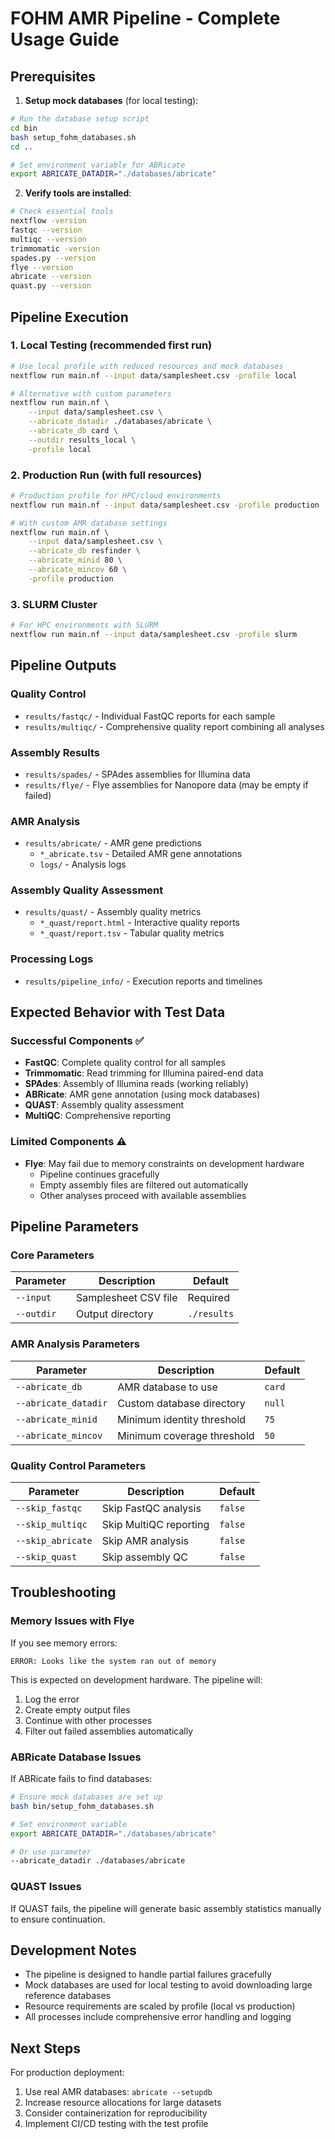 # FOHM AMR Pipeline - Complete Usage Guide

## Prerequisites

1. **Setup mock databases** (for local testing):
```bash
# Run the database setup script
cd bin
bash setup_fohm_databases.sh
cd ..

# Set environment variable for ABRicate
export ABRICATE_DATADIR="./databases/abricate"
```

2. **Verify tools are installed**:
```bash
# Check essential tools
nextflow -version
fastqc --version
multiqc --version
trimmomatic -version
spades.py --version
flye --version
abricate --version
quast.py --version
```

## Pipeline Execution

### 1. Local Testing (recommended first run)
```bash
# Use local profile with reduced resources and mock databases
nextflow run main.nf --input data/samplesheet.csv -profile local

# Alternative with custom parameters
nextflow run main.nf \
    --input data/samplesheet.csv \
    --abricate_datadir ./databases/abricate \
    --abricate_db card \
    --outdir results_local \
    -profile local
```

### 2. Production Run (with full resources)
```bash
# Production profile for HPC/cloud environments
nextflow run main.nf --input data/samplesheet.csv -profile production

# With custom AMR database settings
nextflow run main.nf \
    --input data/samplesheet.csv \
    --abricate_db resfinder \
    --abricate_minid 80 \
    --abricate_mincov 60 \
    -profile production
```

### 3. SLURM Cluster
```bash
# For HPC environments with SLURM
nextflow run main.nf --input data/samplesheet.csv -profile slurm
```

## Pipeline Outputs

### Quality Control
- `results/fastqc/` - Individual FastQC reports for each sample
- `results/multiqc/` - Comprehensive quality report combining all analyses

### Assembly Results
- `results/spades/` - SPAdes assemblies for Illumina data
- `results/flye/` - Flye assemblies for Nanopore data (may be empty if failed)

### AMR Analysis
- `results/abricate/` - AMR gene predictions
  - `*_abricate.tsv` - Detailed AMR gene annotations
  - `logs/` - Analysis logs

### Assembly Quality Assessment
- `results/quast/` - Assembly quality metrics
  - `*_quast/report.html` - Interactive quality reports
  - `*_quast/report.tsv` - Tabular quality metrics

### Processing Logs
- `results/pipeline_info/` - Execution reports and timelines

## Expected Behavior with Test Data

### Successful Components ✅
- **FastQC**: Complete quality control for all samples
- **Trimmomatic**: Read trimming for Illumina paired-end data
- **SPAdes**: Assembly of Illumina reads (working reliably)
- **ABRicate**: AMR gene annotation (using mock databases)
- **QUAST**: Assembly quality assessment
- **MultiQC**: Comprehensive reporting

### Limited Components ⚠️
- **Flye**: May fail due to memory constraints on development hardware
  - Pipeline continues gracefully
  - Empty assembly files are filtered out automatically
  - Other analyses proceed with available assemblies

## Pipeline Parameters

### Core Parameters
| Parameter | Description | Default |
|-----------|-------------|---------|
| `--input` | Samplesheet CSV file | Required |
| `--outdir` | Output directory | `./results` |

### AMR Analysis Parameters
| Parameter | Description | Default |
|-----------|-------------|---------|
| `--abricate_db` | AMR database to use | `card` |
| `--abricate_datadir` | Custom database directory | `null` |
| `--abricate_minid` | Minimum identity threshold | `75` |
| `--abricate_mincov` | Minimum coverage threshold | `50` |

### Quality Control Parameters
| Parameter | Description | Default |
|-----------|-------------|---------|
| `--skip_fastqc` | Skip FastQC analysis | `false` |
| `--skip_multiqc` | Skip MultiQC reporting | `false` |
| `--skip_abricate` | Skip AMR analysis | `false` |
| `--skip_quast` | Skip assembly QC | `false` |

## Troubleshooting

### Memory Issues with Flye
If you see memory errors:
```
ERROR: Looks like the system ran out of memory
```
This is expected on development hardware. The pipeline will:
1. Log the error
2. Create empty output files
3. Continue with other processes
4. Filter out failed assemblies automatically

### ABRicate Database Issues
If ABRicate fails to find databases:
```bash
# Ensure mock databases are set up
bash bin/setup_fohm_databases.sh

# Set environment variable
export ABRICATE_DATADIR="./databases/abricate"

# Or use parameter
--abricate_datadir ./databases/abricate
```

### QUAST Issues
If QUAST fails, the pipeline will generate basic assembly statistics manually to ensure continuation.

## Development Notes

- The pipeline is designed to handle partial failures gracefully
- Mock databases are used for local testing to avoid downloading large reference databases
- Resource requirements are scaled by profile (local vs production)
- All processes include comprehensive error handling and logging

## Next Steps

For production deployment:
1. Use real AMR databases: `abricate --setupdb`
2. Increase resource allocations for large datasets
3. Consider containerization for reproducibility
4. Implement CI/CD testing with the test profile